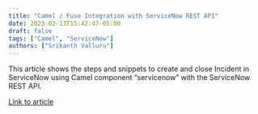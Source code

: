 ```yaml
---
title: "Camel / Fuse Integration with ServiceNow REST API"
date: 2023-02-13T15:42:47-05:00
draft: false
tags: ["Camel", "ServiceNow"]
authors: ["Srikanth Valluru"]
---
```


This article shows the steps and snippets to create and close Incident in ServiceNow using Camel component “servicenow” with the ServiceNow REST API.

[Link to article](https://medium.com/@srikanthvalluru/camel-fuse-integration-with-servicenow-rest-api-d087b33f179b) 

